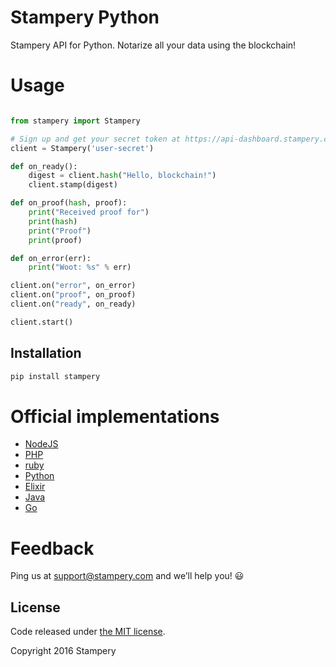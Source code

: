 # Stampery Python
 Stampery API for Python. Notarize all your data using the blockchain!

# Usage
```python

from stampery import Stampery

# Sign up and get your secret token at https://api-dashboard.stampery.com
client = Stampery('user-secret')

def on_ready():
    digest = client.hash("Hello, blockchain!")
    client.stamp(digest)

def on_proof(hash, proof):
    print("Received proof for")
    print(hash)
    print("Proof")
    print(proof)

def on_error(err):
    print("Woot: %s" % err)

client.on("error", on_error)
client.on("proof", on_proof)
client.on("ready", on_ready)

client.start()


 ```
## Installation
```python
pip install stampery
```

# Official implementations
- [NodeJS](https://github.com/stampery/node)
- [PHP](https://github.com/stampery/php)
- [ruby](https://github.com/stampery/ruby)
- [Python](https://github.com/stampery/python)
- [Elixir](https://github.com/stampery/elixir)
- [Java](https://github.com/stampery/java)
- [Go](https://github.com/stampery/go)

# Feedback

Ping us at support@stampery.com and we’ll help you! 😃


## License

Code released under
[the MIT license](https://github.com/stampery/js/blob/master/LICENSE).

Copyright 2016 Stampery
